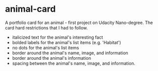 # animal-card
A portfolio card for an animal - first project on Udacity Nano-degree.
The card hard restrictions that I had to follow. 

- italicized text for the animal's interesting fact
- bolded labels for the animal's list items (e.g. 'Habitat')
- no dots for the animal's list items
- border around the animal's name, image, and information
- border around the animal's information
- spacing between the animal's name, image, and information.
